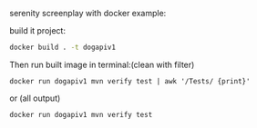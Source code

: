 serenity screenplay with docker example:

build it project:
```bash
docker build . -t dogapiv1 
```

Then run built image in terminal:(clean with filter)

```docker
docker run dogapiv1 mvn verify test | awk '/Tests/ {print}'
```

or (all output)

```docker
docker run dogapiv1 mvn verify test
```
